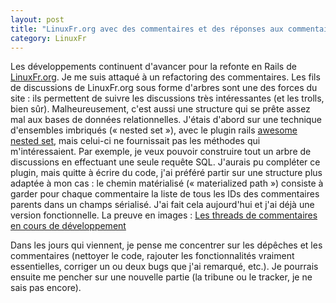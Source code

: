 ```yaml
---
layout: post
title: "LinuxFr.org avec des commentaires et des réponses aux commentaires, et des réponses aux réponses, etc."
category: LinuxFr
---
```

Les développements continuent d'avancer pour la refonte en Rails de [LinuxFr.org](http://linuxfr.org).
Je me suis attaqué à un refactoring des commentaires.
Les fils de discussions de LinuxFr.org sous forme d'arbres sont une des forces du site : ils permettent de suivre les discussions très intéressantes (et les trolls, bien sûr).
Malheureusement, c'est aussi une structure qui se prête assez mal aux bases de données relationnelles.
J'étais d'abord sur une technique d'ensembles imbriqués (« nested set »), avec le plugin rails [awesome nested set](http://github.com/collectiveidea/awesome_nested_set), mais celui-ci ne fournissait pas les méthodes qui m'intéressaient.
Par exemple, je veux pouvoir construire tout un arbre de discussions en effectuant une seule requête SQL.
J'aurais pu compléter ce plugin, mais quitte à écrire du code, j'ai préféré partir sur une structure plus adaptée à mon cas :
le chemin matérialisé (« materialized path ») consiste à garder pour chaque commentaire la liste de tous les IDs des commentaires parents dans un champs sérialisé.
J'ai fait cela aujourd'hui et j'ai déjà une version fonctionnelle.
La preuve en images :
[Les threads de commentaires en cours de développement](/public/LinuxFr_refonte_commentaires.png)

Dans les jours qui viennent, je pense me concentrer sur les dépêches et les commentaires (nettoyer le code, rajouter les fonctionnalités vraiment essentielles, corriger un ou deux bugs que j'ai remarqué, etc.).
Je pourrais ensuite me pencher sur une nouvelle partie (la tribune ou le tracker, je ne sais pas encore).

